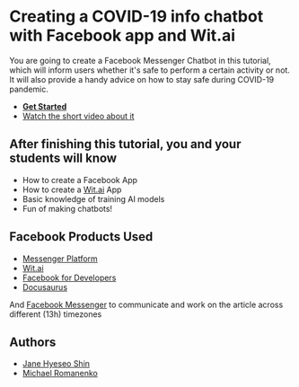# Creating a COVID-19 info chatbot with Facebook app and Wit.ai

You are going to create a Facebook Messenger Chatbot in this tutorial, which will inform users whether it's safe to perform a certain activity or not. It will also provide a handy advice on how to stay safe during COVID-19 pandemic. 

- **[Get Started](https://romanenko.github.io/covid19-safety-information/)**
- [Watch the short video about it](https://www.youtube.com/watch?v=FrucqUNOy9A)

## After finishing this tutorial, you and your students will know

- How to create a Facebook App
- How to create a [Wit.ai](http://wit.ai) App
- Basic knowledge of training AI models
- Fun of making chatbots!

## Facebook Products Used

- [Messenger Platform](https://developers.facebook.com/docs/messenger-platform/)
- [Wit.ai](http://wit.ai/)
- [Facebook for Developers](https://developers.facebook.com/)
- [Docusaurus](https://docusaurus.io/)

And [Facebook Messenger](https://messenger.com/) to communicate and work on the article across different (13h) timezones

## Authors

- [Jane Hyeseo Shin](https://github.com/janeshin059)
- [Michael Romanenko](https://michael.romanenko.kg/)

